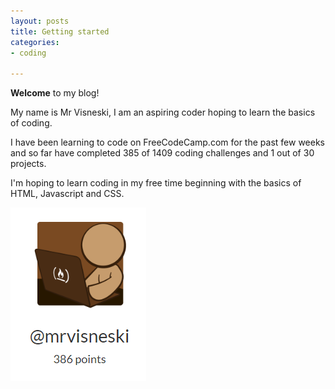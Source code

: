 ```yaml
---
layout: posts
title: Getting started
categories:
- coding

---
```

**Welcome** to my blog!

My name is Mr Visneski, I am an aspiring coder hoping to learn the basics of coding.

I have been learning to code on FreeCodeCamp.com for the past few weeks and so far have completed 385 of 1409 coding challenges and 1 out of 30 projects. 

I'm hoping to learn coding in my free time beginning with the basics of HTML, Javascript and CSS.

![](assets/images/post-1-freecodecampimg.png)